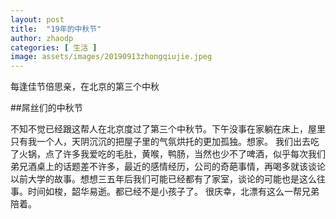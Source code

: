 ```yaml
---
layout: post
title:  "19年的中秋节"
author: zhaodp
categories: [ 生活 ]
image: assets/images/20190913zhongqiujie.jpeg
---
```


每逢佳节倍思亲，在北京的第三个中秋

##屌丝们的中秋节

不知不觉已经跟这帮人在北京度过了第三个中秋节。下午没事在家躺在床上，屋里只有我一个人，天阴沉沉的把屋子里的气氛烘托的更加孤独。想家。
我们出去吃了火锅，点了许多我爱吃的毛肚，黄喉，鸭肠，当然也少不了啤酒，似乎每次我们弟兄酒桌上的话题差不许多，最近的感情经历，公司的奇葩事情，再喝多就该谈论以前大学的故事。想想三五年后我们可能已经都有了家室，谈论的可能也是这么往事。时间如梭，韶华易逝。都已经不是小孩子了。
很庆幸，北漂有这么一帮兄弟陪着。